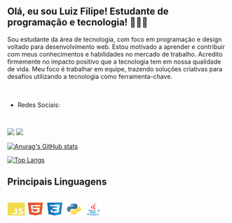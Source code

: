 ## Olá, eu sou Luiz Filipe! Estudante de programação e tecnologia! 👋👨‍💻

Sou estudante da área de tecnologia, com foco em programação e design voltado para desenvolvimento web. Estou motivado a aprender e contribuir com meus conhecimentos e habilidades no mercado de trabalho. Acredito firmemente no impacto positivo que a tecnologia tem em nossa qualidade de vida. Meu foco é trabalhar em equipe, trazendo soluções criativas para desafios utilizando a tecnologia como ferramenta-chave.
<br>
</br>
</br>
- Redes Sociais:
</br>
<div> 
  
  <a href = "mailto:luizmiranda29e@gmail.com"><img src="https://img.shields.io/badge/-Gmail-%23333?style=for-the-badge&logo=gmail&logoColor=white" target="_blank"></a>
  <a href="https://www.linkedin.com/in/luiz-miranda-236831202/" target="_blank"><img src="https://img.shields.io/badge/-LinkedIn-%230077B5?style=for-the-badge&logo=linkedin&logoColor=white" target="_blank"></a> 
</div>


[![Anurag's GitHub stats](https://github-readme-stats.vercel.app/api?username=luizlmorim&show_icons=true&theme=radical)](https://github.com/anuraghazra/github-readme-stats)

[![Top Langs](https://github-readme-stats.vercel.app/api/top-langs/?username=luizlmorim&layout=compact)](https://github.com/anuraghazra/github-readme-stats)

## Principais Linguagens

<div style="display: inline_block"><br>
  <img align="center" alt="Henrique-Js" height="30" width="40" src="https://raw.githubusercontent.com/devicons/devicon/master/icons/javascript/javascript-plain.svg">
  <img align="center" alt="Henrique-HTML" height="30" width="40" src="https://raw.githubusercontent.com/devicons/devicon/master/icons/html5/html5-original.svg">
  <img align="center" alt="Henrique-CSS" height="30" width="40" src="https://raw.githubusercontent.com/devicons/devicon/master/icons/css3/css3-original.svg">
  <img align="center" alt="Henrique-Python" height="30" width="40" src="https://raw.githubusercontent.com/devicons/devicon/master/icons/python/python-original.svg">
  <img align="center" alt="Henrique-Java" height="30" width="40" src="https://raw.githubusercontent.com/devicons/devicon/master/icons/java/java-original.svg">
</div>
<br>



